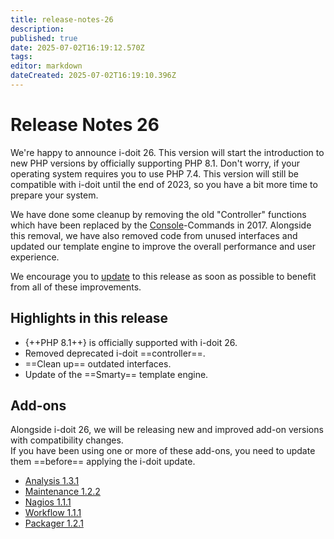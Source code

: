 ```yaml
---
title: release-notes-26
description: 
published: true
date: 2025-07-02T16:19:12.570Z
tags: 
editor: markdown
dateCreated: 2025-07-02T16:19:10.396Z
---
```


# Release Notes 26

We're happy to announce i-doit 26. This version will start the introduction to new PHP versions by officially supporting PHP 8.1. Don't worry, if your operating system requires you to use PHP 7.4. This version will still be compatible with i-doit until the end of 2023, so you have a bit more time to prepare your system.

We have done some cleanup by removing the old "Controller" functions which have been replaced by the [Console](../../automation-and-integration/cli/console/index.md)-Commands in 2017. Alongside this removal, we have also removed code from unused interfaces and updated our template engine to improve the overall performance and user experience.

We encourage you to [update](../../maintenance-and-operation/update.md) to this release as soon as possible to benefit from all of these improvements.

## Highlights in this release

-   {++PHP 8.1++} is officially supported with i-doit 26.
-   Removed deprecated i-doit ==controller==.
-   ==Clean up== outdated interfaces.
-   Update of the ==Smarty== template engine.

## Add-ons

Alongside i-doit 26, we will be releasing new and improved add-on versions with compatibility changes.<br>
If you have been using one or more of these add-ons, you need to update them ==before== applying the i-doit update.

-   [Analysis 1.3.1](../../i-doit-add-ons/analysis.md#releases)
-   [Maintenance 1.2.2](../../i-doit-add-ons/maintenance.md#releases)
-   [Nagios 1.1.1](../../i-doit-add-ons/nagios.md)
-   [Workflow 1.1.1](../../i-doit-add-ons/workflow.md#releases)
-   [Packager 1.2.1](../../i-doit-add-ons/add-on-packager.md#releases)

